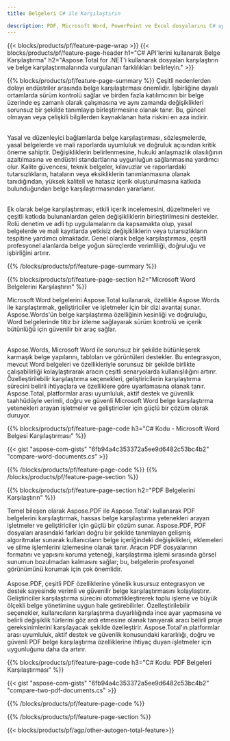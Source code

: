 ```yaml
---
title: Belgeleri C# ile Karşılaştırın 

description: PDF, Microsoft Word, PowerPoint ve Excel dosyalarını C# uygulamanız aracılığıyla karşılaştırın. Vurgulanan karşılaştırma sonuçlarını alın.
---
```


{{< blocks/products/pf/feature-page-wrap >}}
{{< blocks/products/pf/feature-page-header h1="C# API'lerini kullanarak Belge Karşılaştırma" h2="Aspose.Total for .NET'i kullanarak dosyaları karşılaştırın ve belge karşılaştırmalarında vurgulanan farklılıkları belirleyin." >}}

{{% blocks/products/pf/feature-page-summary %}}
Çeşitli nedenlerden dolayı endüstriler arasında belge karşılaştırması önemlidir. İşbirliğine dayalı ortamlarda sürüm kontrolü sağlar ve birden fazla katılımcının bir belge üzerinde eş zamanlı olarak çalışmasına ve aynı zamanda değişiklikleri sorunsuz bir şekilde tanımlayıp birleştirmesine olanak tanır. Bu, güncel olmayan veya çelişkili bilgilerden kaynaklanan hata riskini en aza indirir.<br /><br />

Yasal ve düzenleyici bağlamlarda belge karşılaştırması, sözleşmelerde, yasal belgelerde ve mali raporlarda uyumluluk ve doğruluk açısından kritik öneme sahiptir. Değişikliklerin belirlenmesine, hukuki anlaşmazlık olasılığının azaltılmasına ve endüstri standartlarına uygunluğun sağlanmasına yardımcı olur. Kalite güvencesi, teknik belgeler, kılavuzlar ve raporlardaki tutarsızlıkların, hataların veya eksikliklerin tanımlanmasına olanak tanıdığından, yüksek kaliteli ve hatasız içerik oluşturulmasına katkıda bulunduğundan belge karşılaştırmasından yararlanır.<br /><br />

Ek olarak belge karşılaştırması, etkili içerik incelemesini, düzeltmeleri ve çeşitli katkıda bulunanlardan gelen değişikliklerin birleştirilmesini destekler. Rolü denetim ve adli tıp uygulamalarını da kapsamakta olup, yasal belgelerde ve mali kayıtlarda yetkisiz değişikliklerin veya tutarsızlıkların tespitine yardımcı olmaktadır. Genel olarak belge karşılaştırması, çeşitli profesyonel alanlarda belge yoğun süreçlerde verimliliği, doğruluğu ve işbirliğini artırır.

{{% /blocks/products/pf/feature-page-summary  %}}

{{% blocks/products/pf/feature-page-section  h2="Microsoft Word Belgelerini Karşılaştırın" %}}

Microsoft Word belgelerini Aspose.Total kullanarak, özellikle Aspose.Words ile karşılaştırmak, geliştiriciler ve işletmeler için bir dizi avantaj sunar. Aspose.Words'ün belge karşılaştırma özelliğinin kesinliği ve doğruluğu, Word belgelerinde titiz bir izleme sağlayarak sürüm kontrolü ve içerik bütünlüğü için güvenilir bir araç sağlar.<br /><br />

Aspose.Words, Microsoft Word ile sorunsuz bir şekilde bütünleşerek karmaşık belge yapılarını, tabloları ve görüntüleri destekler. Bu entegrasyon, mevcut Word belgeleri ve özellikleriyle sorunsuz bir şekilde birlikte çalışabilirliği kolaylaştırarak aracın çeşitli senaryolarda kullanışlılığını artırır. Özelleştirilebilir karşılaştırma seçenekleri, geliştiricilerin karşılaştırma sürecini belirli ihtiyaçlara ve özelliklere göre uyarlamasına olanak tanır. Aspose.Total, platformlar arası uyumluluk, aktif destek ve güvenlik taahhüdüyle verimli, doğru ve güvenli Microsoft Word belge karşılaştırma yetenekleri arayan işletmeler ve geliştiriciler için güçlü bir çözüm olarak duruyor.

{{% blocks/products/pf/feature-page-code h3="C# Kodu - Microsoft Word Belgesi Karşılaştırması" %}}

{{< gist "aspose-com-gists" "6fb94a4c353372a5ee9d6482c53bc4b2" "compare-word-documents.cs" >}}

{{% /blocks/products/pf/feature-page-code  %}}
{{% /blocks/products/pf/feature-page-section %}}

{{% blocks/products/pf/feature-page-section  h2="PDF Belgelerini Karşılaştırın" %}}

Temel bileşen olarak Aspose.PDF ile Aspose.Total'ı kullanarak PDF belgelerini karşılaştırmak, hassas belge karşılaştırma yetenekleri arayan işletmeler ve geliştiriciler için güçlü bir çözüm sunar. Aspose.PDF, PDF dosyaları arasındaki farkları doğru bir şekilde tanımlayan gelişmiş algoritmalar sunarak kullanıcıların belge içeriğindeki değişiklikleri, eklemeleri ve silme işlemlerini izlemesine olanak tanır. Aracın PDF dosyalarının formatını ve yapısını koruma yeteneği, karşılaştırma işlemi sırasında görsel sunumun bozulmadan kalmasını sağlar; bu, belgelerin profesyonel görünümünü korumak için çok önemlidir.<br /><br />
Aspose.PDF, çeşitli PDF özelliklerine yönelik kusursuz entegrasyon ve destek sayesinde verimli ve güvenilir belge karşılaştırmasını kolaylaştırır. Geliştiriciler karşılaştırma sürecini otomatikleştirerek toplu işleme ve büyük ölçekli belge yönetimine uygun hale getirebilirler. Özelleştirilebilir seçenekler, kullanıcıların karşılaştırma duyarlılığında ince ayar yapmasına ve belirli değişiklik türlerini göz ardı etmesine olanak tanıyarak aracı belirli proje gereksinimlerini karşılayacak şekilde özelleştirir. Aspose.Total'ın platformlar arası uyumluluk, aktif destek ve güvenlik konusundaki kararlılığı, doğru ve güvenli PDF belge karşılaştırma özelliklerine ihtiyaç duyan işletmeler için uygunluğunu daha da artırır.

{{% blocks/products/pf/feature-page-code h3="C# Kodu: PDF Belgeleri Karşılaştırması" %}}

{{< gist "aspose-com-gists" "6fb94a4c353372a5ee9d6482c53bc4b2" "compare-two-pdf-documents.cs" >}}

{{% /blocks/products/pf/feature-page-code  %}}

{{% /blocks/products/pf/feature-page-section %}}

{{< blocks/products/pf/agp/other-autogen-total-feature>}}
